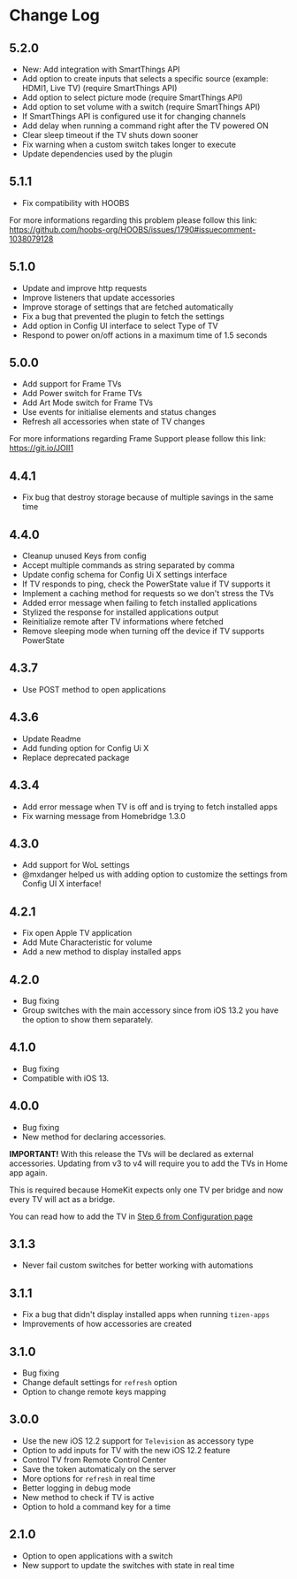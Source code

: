 # Change Log

## 5.2.0

* New: Add integration with SmartThings API
* Add option to create inputs that selects a specific source (example: HDMI1, Live TV) (require SmartThings API)
* Add option to select picture mode (require SmartThings API)
* Add option to set volume with a switch (require SmartThings API)
* If SmartThings API is configured use it for changing channels
* Add delay when running a command right after the TV powered ON
* Clear sleep timeout if the TV shuts down sooner
* Fix warning when a custom switch takes longer to execute
* Update dependencies used by the plugin


## 5.1.1

* Fix compatibility with HOOBS

For more informations regarding this problem please follow this link: https://github.com/hoobs-org/HOOBS/issues/1790#issuecomment-1038079128

## 5.1.0

* Update and improve http requests
* Improve listeners that update accessories
* Improve storage of settings that are fetched automatically
* Fix a bug that prevented the plugin to fetch the settings
* Add option in Config UI interface to select Type of TV
* Respond to power on/off actions in a maximum time of 1.5 seconds

## 5.0.0

* Add support for Frame TVs
* Add Power switch for Frame TVs
* Add Art Mode switch for Frame TVs
* Use events for initialise elements and status changes
* Refresh all accessories when state of TV changes

For more informations regarding Frame Support please follow this link: https://git.io/JOII1


## 4.4.1

* Fix bug that destroy storage because of multiple savings in the same time

## 4.4.0

* Cleanup unused Keys from config
* Accept multiple commands as string separated by comma
* Update config schema for Config Ui X settings interface
* If TV responds to ping, check the PowerState value if TV supports it
* Implement a caching method for requests so we don't stress the TVs
* Added error message when failing to fetch installed applications
* Stylized the response for installed applications output
* Reinitialize remote after TV informations where fetched
* Remove sleeping mode when turning off the device if TV supports PowerState

## 4.3.7

* Use POST method to open applications

## 4.3.6

* Update Readme
* Add funding option for Config Ui X
* Replace deprecated package

## 4.3.4

* Add error message when TV is off and is trying to fetch installed apps
* Fix warning message from Homebridge 1.3.0

## 4.3.0

* Add support for WoL settings
* @mxdanger helped us with adding option to customize the settings from Config UI X interface!

## 4.2.1

* Fix open Apple TV application
* Add Mute Characteristic for volume
* Add a new method to display installed apps

## 4.2.0

* Bug fixing
* Group switches with the main accessory since from iOS 13.2 you have the option to show them separately.

## 4.1.0

* Bug fixing
* Compatible with iOS 13.

## 4.0.0

* Bug fixing
* New method for declaring accessories.

**IMPORTANT!** With this release the TVs will be declared as external accessories.
Updating from v3 to v4 will require you to add the TVs in Home app again.

This is required because HomeKit expects only one TV per bridge and now every TV will act as a bridge.

You can read how to add the TV in [Step 6 from Configuration page](https://github.com/tavicu/homebridge-samsung-tizen/wiki/Installation#6-adding-the-tv-to-home-app)

## 3.1.3

* Never fail custom switches for better working with automations

## 3.1.1

* Fix a bug that didn't display installed apps when running `tizen-apps`
* Improvements of how accessories are created

## 3.1.0

* Bug fixing
* Change default settings for `refresh` option
* Option to change remote keys mapping

## 3.0.0

* Use the new iOS 12.2 support for `Television` as accessory type
* Option to add inputs for TV with the new iOS 12.2 feature
* Control TV from Remote Control Center
* Save the token automaticaly on the server
* More options for `refresh` in real time
* Better logging in debug mode
* New method to check if TV is active
* Option to hold a command key for a time

## 2.1.0

* Option to open applications with a switch
* New support to update the switches with state in real time